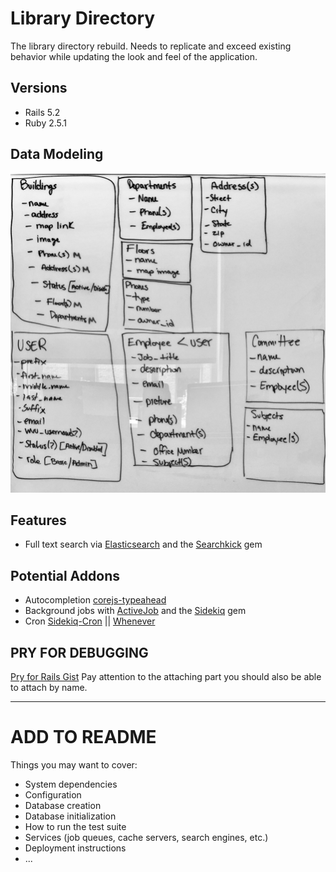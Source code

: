 # Library Directory

The library directory rebuild.  Needs to replicate and exceed existing behavior while updating the look and feel of the application.  

## Versions
- Rails 5.2 
- Ruby  2.5.1 

## Data Modeling 
![data models](https://github.com/wvulibraries/library_directory/blob/master/research/data_models.jpg?raw=true)

## Features
- Full text search via [Elasticsearch](https://www.elastic.co/products/elasticsearch) and the [Searchkick](https://github.com/ankane/searchkick) gem

## Potential Addons 
- Autocompletion [corejs-typeahead](https://github.com/corejavascript/typeahead.js)
- Background jobs with [ActiveJob](https://github.com/rails/rails/tree/master/activejob) and the [Sidekiq](http://sidekiq.org/) gem
- Cron [Sidekiq-Cron](https://github.com/ondrejbartas/sidekiq-cron) || [Whenever](https://github.com/javan/whenever)


## PRY FOR DEBUGGING 
[Pry for Rails Gist](https://gist.github.com/ddavisgraphics/d1a7a1c52aeadbc2b8305ac0298ae9ab) 
Pay attention to the attaching part you should also be able to attach by name. 

---- 

# ADD TO README 

Things you may want to cover:
* System dependencies
* Configuration
* Database creation
* Database initialization
* How to run the test suite
* Services (job queues, cache servers, search engines, etc.)
* Deployment instructions
* ... 
